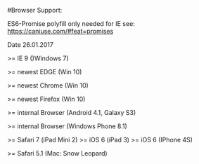 #Browser Support:

ES6-Promise polyfill only needed for IE see: https://caniuse.com/#feat=promises

Date 26.01.2017

\>= IE 9 ()Windows 7)

\>= newest EDGE (Win 10)

\>= newest Chrome (Win 10)

\>= newest Firefox (Win 10)

\>= internal Browser (Android 4.1, Galaxy S3)

\>= internal Browser (Windows Phone 8.1)

\>= Safari 7 (iPad Mini 2)
\>= iOS 6 (iPad 3)
\>= iOS 6 (IPhone 4S)

\>= Safari 5.1 (Mac: Snow Leopard)
